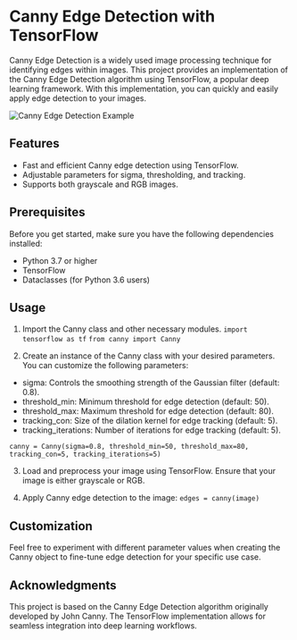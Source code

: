 # Canny Edge Detection with TensorFlow

Canny Edge Detection is a widely used image processing technique for identifying edges within images. 
This project provides an implementation of the Canny Edge Detection algorithm using TensorFlow, a popular deep learning framework. 
With this implementation, you can quickly and easily apply edge detection to your images.

![Canny Edge Detection Example](demo_gif_full.gif)

## Features

- Fast and efficient Canny edge detection using TensorFlow.
- Adjustable parameters for sigma, thresholding, and tracking.
- Supports both grayscale and RGB images.

## Prerequisites

Before you get started, make sure you have the following dependencies installed:

- Python 3.7 or higher
- TensorFlow
- Dataclasses (for Python 3.6 users)

## Usage

1. Import the Canny class and other necessary modules.
`import tensorflow as tf`
`from canny import Canny`

2. Create an instance of the Canny class with your desired parameters. 
You can customize the following parameters:

- sigma: Controls the smoothing strength of the Gaussian filter (default: 0.8).
- threshold_min: Minimum threshold for edge detection (default: 50).
- threshold_max: Maximum threshold for edge detection (default: 80).
- tracking_con: Size of the dilation kernel for edge tracking (default: 5).
- tracking_iterations: Number of iterations for edge tracking (default: 5).

`canny = Canny(sigma=0.8, threshold_min=50, threshold_max=80, tracking_con=5, tracking_iterations=5)`

3. Load and preprocess your image using TensorFlow. Ensure that your image is either grayscale or RGB.

4. Apply Canny edge detection to the image:
`edges = canny(image)`

## Customization
Feel free to experiment with different parameter values when creating the Canny object to fine-tune edge detection for your specific use case.

## Acknowledgments
This project is based on the Canny Edge Detection algorithm originally developed by John Canny. The TensorFlow implementation allows for seamless integration into deep learning workflows.

